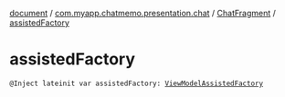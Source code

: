 [document](../../index.md) / [com.myapp.chatmemo.presentation.chat](../index.md) / [ChatFragment](index.md) / [assistedFactory](./assisted-factory.md)

# assistedFactory

`@Inject lateinit var assistedFactory: `[`ViewModelAssistedFactory`](../-chat-view-model/-view-model-assisted-factory/index.md)